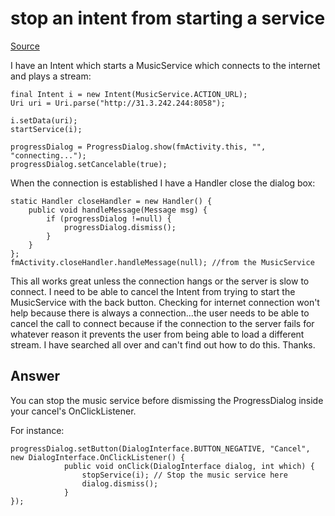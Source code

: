 stop an intent from starting a service
======================================

[Source](http://stackoverflow.com/questions/12287293/stop-an-intent-from-starting-a-service/ "Source")

I have an Intent which starts a MusicService which connects to the internet and plays a stream:

    final Intent i = new Intent(MusicService.ACTION_URL);
    Uri uri = Uri.parse("http://31.3.242.244:8058");

    i.setData(uri);
    startService(i);

    progressDialog = ProgressDialog.show(fmActivity.this, "", "connecting...");
    progressDialog.setCancelable(true);
    
When the connection is established I have a Handler close the dialog box:

    static Handler closeHandler = new Handler() {
        public void handleMessage(Message msg) {
            if (progressDialog !=null) {
                progressDialog.dismiss();
            }
        }
    };    
    fmActivity.closeHandler.handleMessage(null); //from the MusicService
    
This all works great unless the connection hangs or the server is slow to connect. I need to be able to cancel the Intent from trying to start the MusicService with the back button. Checking for internet connection won't help because there is always a connection...the user needs to be able to cancel the call to connect because if the connection to the server fails for whatever reason it prevents the user from being able to load a different stream. I have searched all over and can't find out how to do this. Thanks.



## Answer ##

You can stop the music service before dismissing the ProgressDialog inside your cancel's OnClickListener.

For instance:

    progressDialog.setButton(DialogInterface.BUTTON_NEGATIVE, "Cancel", new DialogInterface.OnClickListener() { 
                public void onClick(DialogInterface dialog, int which) {
                    stopService(i); // Stop the music service here
                    dialog.dismiss();
                }
    });
